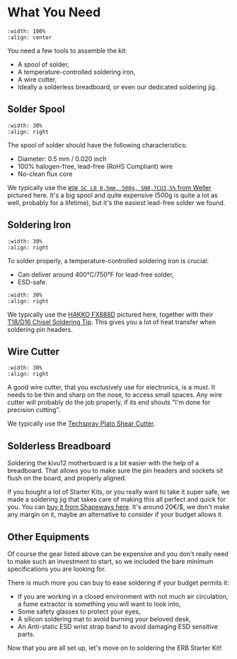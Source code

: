# What You Need

```{image} requirements-all.jpg
:width: 100%
:align: center
```

You need a few tools to assemble the kit:

- A spool of solder,
- A temperature-controlled soldering iron,
- A wire cutter,
- Ideally a solderless breadboard, or even our dedicated soldering jig.


## Solder Spool

```{image} requirements-weller-solder.png
:width: 30%
:align: right
```

The spool of solder should have the following characteristics:
- Diameter: 0.5 mm / 0.020 inch
- 100% halogen-free, lead-free (RoHS Compliant) wire
- No-clean flux core

We typically use the [`WSW SC L0 0,5mm, 500g, SN0,7CU3,5%` from Weller](https://www.weller-tools.com/us/en/industrial-soldering/products/soldering-wire/wsw-sc-l0-05mm-500g-sn07cu35) pictured here.
It's a big spool and quite expensive (500g is quite a lot as well, probably for a lifetime),
but it's the easiest lead-free solder we found.


## Soldering Iron

```{image} requirements-hakko-soldering-iron.png
:width: 30%
:align: right
```

To solder properly, a temperature-controlled soldering iron is crucial:

- Can deliver around 400°C/750°F for lead-free solder,
- ESD-safe.

```{image} requirements-hakko-soldering-tip.png
:width: 30%
:align: right
```

We typically use the [HAKKO FX888D](https://www.hakko.com/english/products/hakko_fx888d.html) pictured here,
together with their [T18/D16 Chisel Soldering Tip](https://www.hakko.com/english/products/hakko_fx888d_tips.html).
This gives you a lot of heat transfer when soldering pin headers.


## Wire Cutter

```{image} requirements-plato-shear-cutter.png
:width: 30%
:align: right
```
A good wire cutter, that you exclusively use for electronics, is a must.
It needs to be thin and sharp on the nose, to access small spaces.
Any wire cutter will probably do the job properly, if its end shouts "I'm done for precision cutting". 

We typically use the [Techspray Plato Shear Cutter](https://www.techspray.com/platoshear-cutter-5).


## Solderless Breadboard

Soldering the kivu12 motherboard is a bit easier with the help of a breadboard.
That allows you to make sure the pin headers and sockets sit flush on the board,
and properly aligned.

If you bought a lot of Starter Kits, or you really want to take it super safe,
we made a soldering jig that takes care of making this all perfect and quick for you.
You can [buy it from Shapeways here](https://www.shapeways.com/product/5YWPBCD6Z/kivu12-soldering-jig-clearance-125).
It's around 20€/$, we don't make any margin on it, maybe an alternative to consider if your
budget allows it.


## Other Equipments

Of course the gear listed above can be expensive and you don't really need to make such an
investment to start, so we included the bare minimum specifications you are looking for.

There is much more you can buy to ease soldering if your budget permits it:
- If you are working in a closed environment with not much air circulation, a fume extractor
   is something you will want to look into,
- Some safety glasses to protect your eyes,
- A silicon soldering mat to avoid burning your beloved desk,
- An Anti-static ESD wrist strap band to avoid damaging ESD sensitive parts.

Now that you are all set up, let's move on to soldering the ERB Starter Kit!
